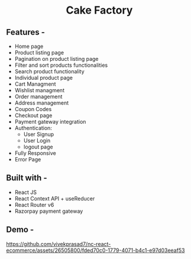 <div align="center">

# Cake Factory
</div>


## **Features -**

- Home page
- Product listing page
- Pagination on product listing page
- Filter and sort products functionalities
- Search product functionality
- Individual product page
- Cart Managment
- Wishlist managment
- Order management
- Address management
- Coupon Codes
- Checkout page
- Payment gateway integration
- Authentication:
  - User Signup
  - User Login
  - logout page
 - Fully Responsive
 - Error Page

## **Built with -**

- React JS
- React Context API + useReducer
- React Router v6
- Razorpay payment gateway

## **Demo -**
https://github.com/vivekprasad7/nc-react-ecommerce/assets/26505800/fded70c0-1779-4071-b4c1-e97d03eeaf53


